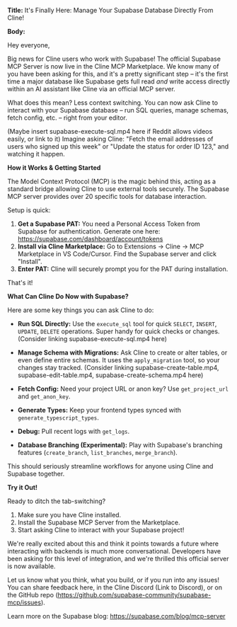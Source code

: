 **Title:** It's Finally Here: Manage Your Supabase Database Directly From Cline!

**Body:**

Hey everyone,

Big news for Cline users who work with Supabase! The official Supabase MCP Server is now live in the Cline MCP Marketplace. We know many of you have been asking for this, and it's a pretty significant step – it's the first time a major database like Supabase gets full read *and* write access directly within an AI assistant like Cline via an official MCP server.

What does this mean? Less context switching. You can now ask Cline to interact with your Supabase database – run SQL queries, manage schemas, fetch config, etc. – right from your editor.

(Maybe insert supabase-execute-sql.mp4 here if Reddit allows videos easily, or link to it)
Imagine asking Cline: "Fetch the email addresses of users who signed up this week" or "Update the status for order ID 123," and watching it happen.

**How it Works & Getting Started**

The Model Context Protocol (MCP) is the magic behind this, acting as a standard bridge allowing Cline to use external tools securely. The Supabase MCP server provides over 20 specific tools for database interaction.

Setup is quick:

1.  **Get a Supabase PAT:** You need a Personal Access Token from Supabase for authentication. Generate one here: https://supabase.com/dashboard/account/tokens
2.  **Install via Cline Marketplace:** Go to Extensions -> Cline -> MCP Marketplace in VS Code/Cursor. Find the Supabase server and click "Install".
3.  **Enter PAT:** Cline will securely prompt you for the PAT during installation.

That's it!

**What Can Cline Do Now with Supabase?**

Here are some key things you can ask Cline to do:

*   **Run SQL Directly:** Use the `execute_sql` tool for quick `SELECT`, `INSERT`, `UPDATE`, `DELETE` operations. Super handy for quick checks or changes.
    (Consider linking supabase-execute-sql.mp4 here)

*   **Manage Schema with Migrations:** Ask Cline to create or alter tables, or even define entire schemas. It uses the `apply_migration` tool, so your changes stay tracked.
    (Consider linking supabase-create-table.mp4, supabase-edit-table.mp4, supabase-create-schema.mp4 here)

*   **Fetch Config:** Need your project URL or anon key? Use `get_project_url` and `get_anon_key`.

*   **Generate Types:** Keep your frontend types synced with `generate_typescript_types`.

*   **Debug:** Pull recent logs with `get_logs`.

*   **Database Branching (Experimental):** Play with Supabase's branching features (`create_branch`, `list_branches`, `merge_branch`).

This should seriously streamline workflows for anyone using Cline and Supabase together.

**Try it Out!**

Ready to ditch the tab-switching?

1.  Make sure you have Cline installed.
2.  Install the Supabase MCP Server from the Marketplace.
3.  Start asking Cline to interact with your Supabase project!

We're really excited about this and think it points towards a future where interacting with backends is much more conversational. Developers have been asking for this level of integration, and we're thrilled this official server is now available.

Let us know what you think, what you build, or if you run into any issues! You can share feedback here, in the Cline Discord (Link to Discord), or on the GitHub repo (https://github.com/supabase-community/supabase-mcp/issues).

Learn more on the Supabase blog: https://supabase.com/blog/mcp-server
